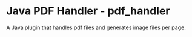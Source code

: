 # Java PDF Handler - pdf_handler
A Java plugin that handles pdf files and generates image files per page.
